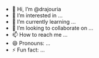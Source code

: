 - 👋 Hi, I’m @drajouria
- 👀 I’m interested in ...
- 🌱 I’m currently learning ...
- 💞️ I’m looking to collaborate on ...
- 📫 How to reach me ...
- 😄 Pronouns: ...
- ⚡ Fun fact: ...

<!---
drajouria/drajouria is a ✨ special ✨ repository because its `README.md` (this file) appears on your GitHub profile.
You can click the Preview link to take a look at your changes.
--->
